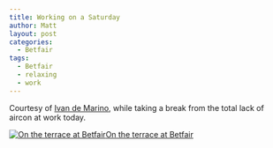 ```yaml
---
title: Working on a Saturday
author: Matt
layout: post
categories:
  - Betfair
tags:
  - Betfair
  - relaxing
  - work
---
```

Courtesy of <a href="http://blog.ivandemarino.me/">Ivan de Marino</a>, while taking a break from the total lack of aircon at work today.

<p class="attachement"><a href="{{ "betfair_waterfront.jpg" | image_path | cdn }}" title="On the terrace at Betfair" rel="lightbox[74]"><img src="{{ "betfair_waterfront_r500.jpg" | image_path | cdn }}" alt="On the terrace at Betfair" /><span>On the terrace at Betfair</span></a></p>